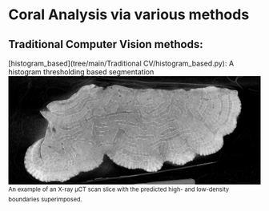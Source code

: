 # Coral Analysis via various methods
## Traditional Computer Vision methods:
[histogram_based](tree/main/Traditional CV/histogram_based.py): A histogram thresholding based segmentation
<img src="https://github.com/ainsleyrutterford/deep-learning-coral-analysis/raw/master/coral.png">
<sup>An example of an X-ray µCT scan slice with the predicted high- and low-density boundaries superimposed.</sup>

